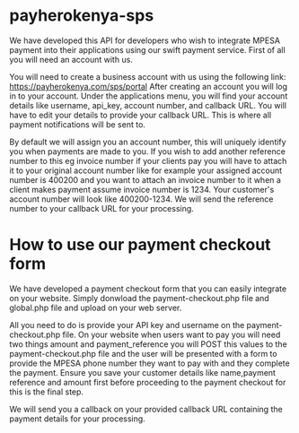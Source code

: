 # payherokenya-sps
We have developed this API for developers who wish to integrate MPESA payment into their applications using our swift payment service. First of all you will need an account with us.

You will need to create a business account with us using the following link: https://payherokenya.com/sps/portal
After creating an account you will log in to your account. Under the applications menu, you will find your account details like username, api_key, account number, and callback URL. You will have to edit your details to provide your callback URL. This is where all payment notifications will be sent to.

By default we will assign you an account number, this will uniquely identify you when payments are made to you.
If you wish to add another reference number to this eg invoice number if your clients pay you will have to attach it to your original account number like for example your assigned account number is 400200 and you want to attach an invoice number to it when a client makes payment assume invoice number is 1234. Your customer's account number will look like 400200-1234. We will send the reference number to your callback URL for your processing.

# How to use our payment checkout form
We have developed a payment checkout form that you can easily integrate on your website. Simply donwload the payment-checkout.php file and global.php file and upload on your web server.

All you need to do is provide your API key and username on the payment-checkout.php file.
On your website when users want to pay you will need two things amount and payment_reference you will POST this values to the payment-checkout.php file and the user will be presented with a form to provide the MPESA phone number they want to pay with and they complete the payment.
Ensure you save your customer details like name,payment reference and amount first before proceeding to the payment checkout for this is the final step.

We will send you a callback on your provided callback URL containing the payment details for your processing.
